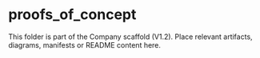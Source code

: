 # proofs_of_concept
This folder is part of the Company scaffold (V1.2).
Place relevant artifacts, diagrams, manifests or README content here.
